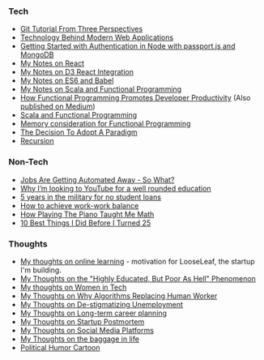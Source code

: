 ### Tech
* <i class="fa fa-github"></i> [Git Tutorial From Three Perspectives](https://github.com/xiaoyunyang/xiaoyunyang.github.io/blob/master/assets/md/GitTutorial.md)
* <i class="fa fa-github"></i> [Technology Behind Modern Web Applications](https://github.com/xiaoyunyang/xiaoyunyang.github.io/blob/master/assets/md/tech-behind-modern-webapps.md)
* <i class="fa fa-github"></i> [Getting Started with Authentication in Node with passport.js and MongoDB](https://github.com/xiaoyunyang/xiaoyunyang.github.io/blob/master/assets/md/SetupAuth.md)
* <i class="fa fa-github"></i> [My Notes on React](https://github.com/xiaoyunyang/xiaoyunyang.github.io/blob/master/assets/md/react-notes.md)
* <i class="fa fa-github"></i> [My Notes on D3 React Integration](https://github.com/xiaoyunyang/xiaoyunyang.github.io/blob/master/assets/md/d3-react-integration.md)
* <i class="fa fa-github"></i> [My Notes on ES6 and Babel](https://github.com/xiaoyunyang/xiaoyunyang.github.io/blob/master/assets/md/es6-and-babel.md)
* <i class="fa fa-github"></i> [My Notes on Scala and Functional Programming](https://github.com/xiaoyunyang/coursera-scala-specialization)
* <i class="fa fa-github"></i> [How Functional Programming Promotes Developer Productivity](https://github.com/xiaoyunyang/xiaoyunyang.github.io/blob/master/assets/md/FP.md) (Also [published on Medium](https://medium.com/@xiaoyunyang/why-functional-programming-from-a-developer-productivity-perspective-69c4b8100776))
* <i class="fa fa-github"></i> [Scala and Functional Programming](https://github.com/xiaoyunyang/coursera-scala-specialization/blob/master/README.md)
* [Memory consideration for Functional Programming](https://medium.com/@xiaoyunyang/the-question-you-should-ask-yourself-when-you-write-programs-the-functional-way-is-how-can-i-solve-af9d93be4ae2)
* [The Decision To Adopt A Paradigm](https://medium.com/@xiaoyunyang/the-decision-to-adopt-a-new-paradigm-depends-on-1-the-community-of-developers-using-fp-for-a-b1f6ed2a9655)
* [Recursion](https://medium.com/@xiaoyunyang/to-borrow-some-ideas-from-douglas-hofstadter-in-a-truly-mechanical-mode-rules-are-rules-that-605c15b0c774)

### Non-Tech
* [Jobs Are Getting Automated Away - So What?](https://medium.com/@xiaoyunyang/your-jobs-are-getting-automated-away-so-what-8942652f489c)
* [Why I’m looking to YouTube for a well rounded education](https://medium.com/@xiaoyunyang/why-im-looking-to-youtube-for-a-well-rounded-education-f9a46210a1d1)
* [5 years in the military for no student loans](https://medium.com/@xiaoyunyang/5-years-in-the-military-for-no-student-loans-43f7c2c617ab)
* [How to achieve work-work balance](https://medium.com/@xiaoyunyang/how-to-master-the-work-work-balance-2e39c9028ab5)
* [How Playing The Piano Taught Me Math](https://medium.com/@xiaoyunyang/how-playing-the-piano-taught-me-math-8917f84a4326)
* [10 Best Things I Did Before I Turned 25
](https://medium.com/@xiaoyunyang/10-best-things-i-did-before-i-turned-25-5511d23b726d)

### Thoughts
* [My thoughts on online learning](https://medium.com/@xiaoyunyang/this-is-the-last-missing-piece-of-the-puzzle-to-online-learning-721c1c8fd898) - motivation for LooseLeaf, the startup I'm building.
* [My Thoughts on the "Highly Educated, But Poor As Hell" Phenomenon](https://medium.com/@xiaoyunyang/i-appreciate-the-perspective-you-share-on-this-topic-something-ive-been-contemplating-a-lot-5136930d2c7f)
* [My thoughts on Women in Tech](https://medium.com/@xiaoyunyang/thats-a-very-interesting-point-a70a18eb3930)
* [My Thoughts on Why Algorithms Replacing Human Worker](https://medium.com/@xiaoyunyang/while-algorithms-are-replacing-human-workers-in-fields-that-require-mostly-algorithmic-and-e12ccab4fb70)
* [My Thoughts on De-stigmatizing Unemployment](https://medium.com/@xiaoyunyang/technology-helps-us-become-more-productive-so-we-can-get-more-work-done-for-cheaper-with-fewer-715663903f92)
* [My Thoughts on Long-term career planning](https://medium.com/@xiaoyunyang/the-baggage-that-comes-later-in-life-marriage-and-children-is-a-personal-choice-that-many-people-5c73cd45d1d9)
* [My Thoughts on Startup Postmortem](https://medium.com/@xiaoyunyang/there-are-many-good-ideas-in-here-and-you-have-my-full-respect-for-sharing-your-lessons-learned-7cd32d24572a)
* [My Thoughts on Social Media Platforms](https://medium.com/@xiaoyunyang/i-think-many-people-who-use-these-free-services-are-well-aware-that-their-data-is-being-sold-and-it-307acaeb944f)
* [My Thoughts on the baggage in life](https://medium.com/@xiaoyunyang/the-baggage-that-comes-later-in-life-marriage-and-children-is-a-personal-choice-that-many-people-5c73cd45d1d9)
* [Political Humor Cartoon](https://medium.com/@xiaoyunyang/what-a-trump-presidency-looks-like-392d45f42edb)
